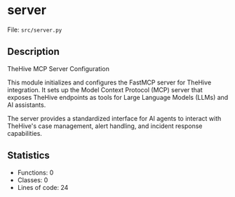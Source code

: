 # server

File: `src/server.py`

## Description

TheHive MCP Server Configuration

This module initializes and configures the FastMCP server for TheHive integration.
It sets up the Model Context Protocol (MCP) server that exposes TheHive endpoints
as tools for Large Language Models (LLMs) and AI assistants.

The server provides a standardized interface for AI agents to interact with
TheHive's case management, alert handling, and incident response capabilities.

## Statistics

- Functions: 0
- Classes: 0
- Lines of code: 24

